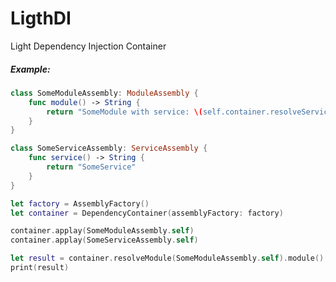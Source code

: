 # LigthDI
Light Dependency Injection Container

##### Example:
```swift
class SomeModuleAssembly: ModuleAssembly {
    func module() -> String {
        return "SomeModule with service: \(self.container.resolveService(SomeServiceAssembly.self).service())"
    }
}
```
```swift
class SomeServiceAssembly: ServiceAssembly {
    func service() -> String {
        return "SomeService"
    }
}

```

```swift
let factory = AssemblyFactory()
let container = DependencyContainer(assemblyFactory: factory)

container.applay(SomeModuleAssembly.self)
container.applay(SomeServiceAssembly.self)

let result = container.resolveModule(SomeModuleAssembly.self).module()
print(result)
```
